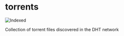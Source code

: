 torrents 
========
![Indexed](https://img.shields.io/badge/indexed-231093-blue)

Collection of torrent files discovered in the DHT network

